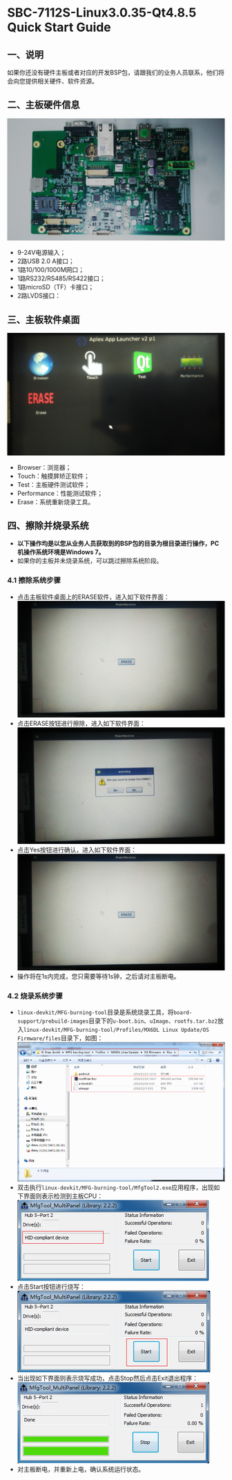# SBC-7112S-Linux3.0.35-Qt4.8.5 Quick Start Guide

## 一、说明

如果你还没有硬件主板或者对应的开发BSP包，请跟我们的业务人员联系，他们将会向您提供相关硬件、软件资源。

## 二、主板硬件信息

![SBC-7112SBoard.png](img/SBC-7112SBoard.png)

* 9-24V电源输入；
* 2路USB 2.0 A接口；
* 1路10/100/1000M网口；
* 1路RS232/RS485/RS422接口；
* 1路microSD（TF）卡接口；
* 2路LVDS接口：

## 三、主板软件桌面

![SBC-7112SBoardDesktop.png](img/SBC-7112SBoardDesktop.png)

* Browser：浏览器；
* Touch：触摸屏矫正软件；
* Test：主板硬件测试软件；
* Performance：性能测试软件；
* Erase：系统重新烧录工具。

## 四、擦除并烧录系统

* **以下操作均是以您从业务人员获取到的BSP包的目录为根目录进行操作，PC机操作系统环境是Windows 7。**
* 如果你的主板并未烧录系统，可以跳过擦除系统阶段。

### 4.1 擦除系统步骤

* 点击主板软件桌面上的ERASE软件，进入如下软件界面：
 ![eraseUI.png](img/eraseUI.png)
* 点击ERASE按钮进行擦除，进入如下软件界面：
 ![clickErase.png](img/clickErase.png)
* 点击Yes按钮进行确认，进入如下软件界面：
 ![afterErase.png](img/afterErase.png)
* 操作将在1s内完成，您只需要等待1s钟，之后请对主板断电。

### 4.2 烧录系统步骤

* `linux-devkit/MFG-burning-tool`目录是系统烧录工具，将`board-support/prebuild-images`目录下的`u-boot.bin`、`uImage`、`rootfs.tar.bz2`放入`linux-devkit/MFG-burning-tool/Profiles/MX6DL Linux Update/OS Firmware/files`目录下，如图：  
 ![prebuildFileCopy.png](img/prebuildFileCopy.png)
* 双击执行`linux-devkit/MFG-burning-tool/MfgTool2.exe`应用程序，出现如下界面则表示检测到主板CPU：  
 ![deviceDetect.png](img/deviceDetect.png)
* 点击Start按钮进行烧写：  
 ![clickStart.png](img/clickStart.png)
* 当出现如下界面则表示烧写成功，点击Stop然后点击Exit退出程序：  
 ![buringOver.png](img/buringOver.png)
* 对主板断电，并重新上电，确认系统运行状态。
